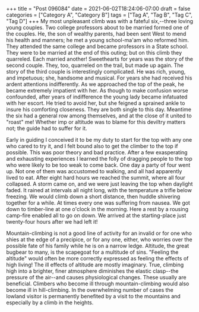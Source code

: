 +++
title = "Post 096084"
date = 2021-06-02T18:24:06-07:00
draft = false
categories = ["Category A", "Category B"]
tags = ["Tag A", "Tag B", "Tag C", "Tag D"]
+++
My most unpleasant climb was with a fateful six,--three loving young couples. Two college professors about to be married formed one of the couples. He, the son of wealthy parents, had been sent West to mend his health and manners; he met a young school-ma'am who reformed him. They attended the same college and became professors in a State school. They were to be married at the end of this outing; but on this climb they quarreled. Each married another! Sweethearts for years was the story of the second couple. They, too, quarreled on the trail, but made up again. The story of the third couple is interestingly complicated. He was rich, young, and impetuous; she, handsome and musical. For years she had received his ardent attentions indifferently. As we approached the top of the peak, he became extremely impatient with her. As though to make confusion worse confounded, after years of indifference the young lady became infatuated with her escort. He tried to avoid her, but she feigned a sprained ankle to insure his comforting closeness. They are both single to this day. Meantime the six had a general row among themselves, and at the close of it united to "roast" me! Whether imp or altitude was to blame for this deviltry matters not; the guide had to suffer for it.

Early in guiding I conceived it to be my duty to start for the top with any one who cared to try it, and I felt bound also to get the climber to the top if possible. This was poor theory and bad practice. After a few exasperating and exhausting experiences I learned the folly of dragging people to the top who were likely to be too weak to come back. One day a party of four went up. Not one of them was accustomed to walking, and all had apparently lived to eat. After eight hard hours we reached the summit, where all four collapsed. A storm came on, and we were just leaving the top when daylight faded. It rained at intervals all night long, with the temperature a trifle below freezing. We would climb down a short distance, then huddle shivering together for a while. At times every one was suffering from nausea. We got down to timber-line at one o'clock in the morning. Here a rest by a rousing camp-fire enabled all to go on down. We arrived at the starting-place just twenty-four hours after we had left it!

Mountain-climbing is not a good line of activity for an invalid or for one who shies at the edge of a precipice, or for any one, either, who worries over the possible fate of his family while he is on a narrow ledge. Altitude, the great bugbear to many, is the scapegoat for a multitude of sins. "Feeling the altitude" would often be more correctly expressed as feeling the effects of high living! The ill effects of altitude are mostly imaginary. True, climbing high into a brighter, finer atmosphere diminishes the elastic clasp--the pressure of the air--and causes physiological changes. These usually are beneficial. Climbers who become ill through mountain-climbing would also become ill in hill-climbing. In the overwhelming number of cases the lowland visitor is permanently benefited by a visit to the mountains and especially by a climb in the heights.
